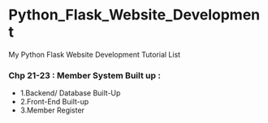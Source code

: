 # Python_Flask_Website_Development 
My Python Flask Website Development Tutorial List

### Chp 21-23 : Member System Built up :
  - 1.Backend/ Database Built-Up<br>
  - 2.Front-End Built-up<br>
  - 3.Member Register<br>

